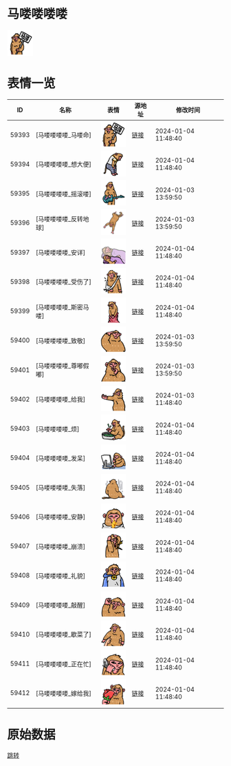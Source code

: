 # 马喽喽喽喽

<img src="./cover.png" height="60" alt="cover" />

# 表情一览

|ID|名称|表情|源地址|修改时间|
|----|----|----|----|----|
|59393|[马喽喽喽喽_马喽命]|<img src="./pic/059393_%5B马喽喽喽喽_马喽命%5D.png" height="60" alt="马喽命"/>|[链接](https://i0.hdslb.com/bfs/garb/db64da4b0f779b60561ecb36a0548d1e276e3f15.png)|2024-01-04 11:48:40|
|59394|[马喽喽喽喽_想大便]|<img src="./pic/059394_%5B马喽喽喽喽_想大便%5D.png" height="60" alt="想大便"/>|[链接](https://i0.hdslb.com/bfs/garb/0e7f8358ffcf4d65dabccfd58182170ec92330bb.png)|2024-01-04 11:48:40|
|59395|[马喽喽喽喽_摇滚喽]|<img src="./pic/059395_%5B马喽喽喽喽_摇滚喽%5D.png" height="60" alt="摇滚喽"/>|[链接](https://i0.hdslb.com/bfs/garb/fb659d4741dc1a88bc2884acd5b94a44e19c54a8.png)|2024-01-03 13:59:50|
|59396|[马喽喽喽喽_反转地球]|<img src="./pic/059396_%5B马喽喽喽喽_反转地球%5D.png" height="60" alt="反转地球"/>|[链接](https://i0.hdslb.com/bfs/garb/80cd30d9b9441ce1d107b91aa414dfc97c41d199.png)|2024-01-03 13:59:50|
|59397|[马喽喽喽喽_安详]|<img src="./pic/059397_%5B马喽喽喽喽_安详%5D.png" height="60" alt="安详"/>|[链接](https://i0.hdslb.com/bfs/garb/8bf8865dd1030743c7adcda6acb9641937baac2f.png)|2024-01-04 11:48:40|
|59398|[马喽喽喽喽_受伤了]|<img src="./pic/059398_%5B马喽喽喽喽_受伤了%5D.png" height="60" alt="受伤了"/>|[链接](https://i0.hdslb.com/bfs/garb/edc1c52f52db9eef0d93a6fe07005d9d4946935e.png)|2024-01-04 11:48:40|
|59399|[马喽喽喽喽_斯密马喽]|<img src="./pic/059399_%5B马喽喽喽喽_斯密马喽%5D.png" height="60" alt="斯密马喽"/>|[链接](https://i0.hdslb.com/bfs/garb/9db4daa97f8836dbadc0f8caa377cf0bf7620c54.png)|2024-01-04 11:48:40|
|59400|[马喽喽喽喽_致敬]|<img src="./pic/059400_%5B马喽喽喽喽_致敬%5D.png" height="60" alt="致敬"/>|[链接](https://i0.hdslb.com/bfs/garb/a0e68a1020988d109c2ea5f157302e95d1f8d624.png)|2024-01-03 13:59:50|
|59401|[马喽喽喽喽_尊嘟假嘟]|<img src="./pic/059401_%5B马喽喽喽喽_尊嘟假嘟%5D.png" height="60" alt="尊嘟假嘟"/>|[链接](https://i0.hdslb.com/bfs/garb/816e0ea6ea286b4b3d02bc7cfb6b297a7cc9ebf9.png)|2024-01-03 13:59:50|
|59402|[马喽喽喽喽_给我]|<img src="./pic/059402_%5B马喽喽喽喽_给我%5D.png" height="60" alt="给我"/>|[链接](https://i0.hdslb.com/bfs/garb/c48dc5787b70eb0992a49802f50612144463c4d0.png)|2024-01-03 11:48:40|
|59403|[马喽喽喽喽_烦]|<img src="./pic/059403_%5B马喽喽喽喽_烦%5D.png" height="60" alt="烦"/>|[链接](https://i0.hdslb.com/bfs/garb/f4d7557ec9e2ad9b91c4706d82151aa6ff481076.png)|2024-01-04 11:48:40|
|59404|[马喽喽喽喽_发呆]|<img src="./pic/059404_%5B马喽喽喽喽_发呆%5D.png" height="60" alt="发呆"/>|[链接](https://i0.hdslb.com/bfs/garb/46272e826fa82a5ae5cbb655cf134d6a808d11e1.png)|2024-01-04 11:48:40|
|59405|[马喽喽喽喽_失落]|<img src="./pic/059405_%5B马喽喽喽喽_失落%5D.png" height="60" alt="失落"/>|[链接](https://i0.hdslb.com/bfs/garb/0242f791858a4638e6a5fddd5c63b061a58d2f60.png)|2024-01-04 11:48:40|
|59406|[马喽喽喽喽_安静]|<img src="./pic/059406_%5B马喽喽喽喽_安静%5D.png" height="60" alt="安静"/>|[链接](https://i0.hdslb.com/bfs/garb/52133b62a1495bdf4e99105541c003a511e509e5.png)|2024-01-04 11:48:40|
|59407|[马喽喽喽喽_崩溃]|<img src="./pic/059407_%5B马喽喽喽喽_崩溃%5D.png" height="60" alt="崩溃"/>|[链接](https://i0.hdslb.com/bfs/garb/581eb5a9d49001fecfa7c60cf46c04a2732edc68.png)|2024-01-04 11:48:40|
|59408|[马喽喽喽喽_礼貌]|<img src="./pic/059408_%5B马喽喽喽喽_礼貌%5D.png" height="60" alt="礼貌"/>|[链接](https://i0.hdslb.com/bfs/garb/ff956541d13ea57f724dc3b8882a0674756e276c.png)|2024-01-04 11:48:40|
|59409|[马喽喽喽喽_敲醒]|<img src="./pic/059409_%5B马喽喽喽喽_敲醒%5D.png" height="60" alt="敲醒"/>|[链接](https://i0.hdslb.com/bfs/garb/c254a173052ff8253963e124f22a5fe3d3a10702.png)|2024-01-04 11:48:40|
|59410|[马喽喽喽喽_歇菜了]|<img src="./pic/059410_%5B马喽喽喽喽_歇菜了%5D.png" height="60" alt="歇菜了"/>|[链接](https://i0.hdslb.com/bfs/garb/a76f19b1589787d611c272a09613dee58e32c296.png)|2024-01-04 11:48:40|
|59411|[马喽喽喽喽_正在忙]|<img src="./pic/059411_%5B马喽喽喽喽_正在忙%5D.png" height="60" alt="正在忙"/>|[链接](https://i0.hdslb.com/bfs/garb/4a87cd3ac9b057581fd253b876bd61ae2b6486d5.png)|2024-01-04 11:48:40|
|59412|[马喽喽喽喽_嫁给我]|<img src="./pic/059412_%5B马喽喽喽喽_嫁给我%5D.png" height="60" alt="嫁给我"/>|[链接](https://i0.hdslb.com/bfs/garb/63e13ffa57d6537c79d980fec395e13e7bbd0368.png)|2024-01-04 11:48:40|

# 原始数据

[跳转](./raw.json)


